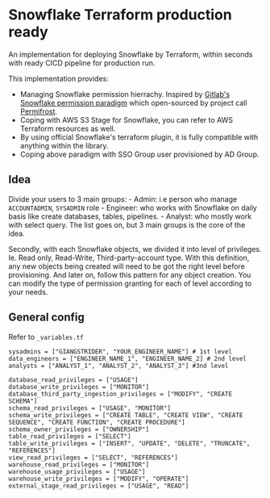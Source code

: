 # Snowflake Terraform production ready
An implementation for deploying Snowflake by Terraform, within seconds with ready CICD pipeline for production run.

This implementation provides:
- Managing Snowflake permission hierrachy. Inspired by [Gitlab's Snowflake permission paradigm](https://about.gitlab.com/handbook/business-technology/data-team/platform/#snowflake-permissions-paradigm) which open-sourced by project call [Permifrost](https://gitlab.com/gitlab-data/permifrost).
- Coping with AWS S3 Stage for Snowflake, you can refer to AWS Terraform resources as well.
- By using official Snowflake's terraform plugin, it is fully compatible with anything within the library.
- Coping above paradigm with SSO Group user provisioned by AD Group.

## Idea
Divide your users to 3 main groups:
    - Admin: i.e person who manage `ACCOUNTADMIN`, `SYSADMIN` role
    - Engineer: who works with Snowflake on daily basis like create databases, tables, pipelines.
    - Analyst: who mostly work with select query.
The list goes on, but 3 main groups is the core of the idea.

Secondly, with each Snowflake objects, we divided it into level of privileges. Ie. Read only, Read-Write, Third-party-account type.
With this definition, any new objects being created will need to be got the right level before provisioning. And later on, follow this pattern for any object creation. You can modify the type of permission granting for each of level according to your needs.


## General config
Refer to `_variables.tf`

```
sysadmins = ["GIANGSTRIDER", "YOUR_ENGINEER_NAME"] # 1st level
data_engineers = ["ENGINEER_NAME_1", "ENGINEER_NAME_2] # 2nd level
analysts = ["ANALYST_1", "ANALYST_2", "ANALYST_3"] #3nd level

database_read_privileges = ["USAGE"]
database_write_privileges = ["MONITOR"]
database_third_party_ingestion_privileges = ["MODIFY", "CREATE SCHEMA"]
schema_read_privileges = ["USAGE", "MONITOR"]
schema_write_privileges = ["CREATE TABLE", "CREATE VIEW", "CREATE SEQUENCE", "CREATE FUNCTION", "CREATE PROCEDURE"]
schema_owner_privileges = ["OWNERSHIP"]
table_read_privileges = ["SELECT"]
table_write_privileges = ["INSERT", "UPDATE", "DELETE", "TRUNCATE", "REFERENCES"]
view_read_privileges = ["SELECT", "REFERENCES"]
warehouse_read_privileges = ["MONITOR"]
warehouse_usage_privileges = ["USAGE"]
warehouse_write_privileges = ["MODIFY", "OPERATE"]
external_stage_read_privileges = ["USAGE", "READ"]
```